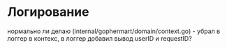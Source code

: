 # Логирование 
нормально ли делаю (internal/gophermart/domain/context.go) - убрал в логгер в контекс, в логгер добавил вывод userID и requestID? 



